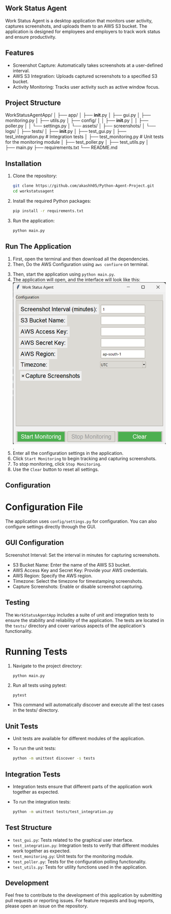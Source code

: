 ## Work Status Agent

Work Status Agent is a desktop application that monitors user activity, captures screenshots, and uploads them to an AWS S3 bucket. The application is designed for employees and employers to track work status and ensure productivity.

## Features

- Screenshot Capture: Automatically takes screenshots at a user-defined interval.
- AWS S3 Integration: Uploads captured screenshots to a specified S3 bucket.
- Activity Monitoring: Tracks user activity such as active window focus.

## Project Structure

WorkStatusAgentApp/
│
├── app/
│   ├── __init__.py
│   ├── gui.py
│   ├── monitoring.py
│   ├── utils.py
│   ├── config/
│   │   ├── __init__.py
│   │   ├── poller.py
│   │   └── settings.py
│   └── assets/
│       ├── screenshots/
│       └── logs/
│
├── tests/
│   ├── __init__.py
│   ├── test_gui.py
│   ├── test_integration.py  # Integration tests
│   ├── test_monitoring.py   # Unit tests for the monitoring module
│   ├── test_poller.py
│   ├── test_utils.py 
│  
├── main.py
├── requirements.txt
└── README.md

## Installation 

1. Clone the repository:

    ```bash
    git clone https://github.com/akashh05/Python-Agent-Project.git
    cd workstatusagent
    ```

2. Install the required Python packages:

    ```bash
    pip install -r requirements.txt
    ```

3. Run the application:

    ```bash
    python main.py
    ```

## Run The Application 

1. First, open the terminal and then download all the dependencies.
2. Then, Do the AWS Configuration using `aws confiure` on terminal. 
<!-- This Step is `important` Don't miss out this step, without this step screenshot did't save on a `AWS s3 Bucket`. -->

3. Then, start the application using `python main.py`.
4. The application will open, and the interface will look like this: ![alt text](demoimages/image.png).
5. Enter all the configuration settings in the application.
6. Click `Start Monitoring` to begin tracking and capturing screenshots.
7. To stop monitoring, click `Stop Monitoring`.
8. Use the `Clear` button to reset all settings.


## Configuration

# Configuration File
The application uses `config/settings.py` for configuration. You can also configure settings directly through the GUI.

## GUI Configuration

Screenshot Interval: Set the interval in minutes for capturing screenshots.

- S3 Bucket Name: Enter the name of the AWS S3 bucket.
- AWS Access Key and Secret Key: Provide your AWS credentials.
- AWS Region: Specify the AWS region.
- Timezone: Select the timezone for timestamping screenshots.
- Capture Screenshots: Enable or disable screenshot capturing.

## Testing

The `WorkStatusAgentApp` includes a suite of unit and integration tests to ensure the stability and reliability of the application. The tests are located in the `tests/` directory and cover various aspects of the application's functionality.

# Running Tests
1. Navigate to the project directory:

    ```bash
    python main.py
    ```

2. Run all tests using pytest:

    ```
    pytest
    ```

- This command will automatically discover and execute all the test cases in the tests/ directory.
## Unit Tests

- Unit tests are available for different modules of the application.

- To run the unit tests:

    ```bash
    python -m unittest discover -s tests
    ```

## Integration Tests

- Integration tests ensure that different parts of the application work together as expected.

- To run the integration tests:

    ```bash
    python -m unittest tests/test_integration.py
    ```

## Test Structure

- `test_gui.py`: Tests related to the graphical user interface.
- `test_integration.py`: Integration tests to verify that different modules work together as expected.
- `test_monitoring.py`: Unit tests for the monitoring module.
- `test_poller.py`: Tests for the configuration polling functionality.
- `test_utils.py`: Tests for utility functions used in the application.

## Development

Feel free to contribute to the development of this application by submitting pull requests or reporting issues. For feature requests and bug reports, please open an issue on the repository.
